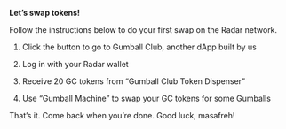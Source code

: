 **Let’s swap tokens!**

Follow the instructions below to do your first swap on the Radar network.

1. Click the button to go to Gumball Club, another dApp built by us

2. Log in with your Radar wallet

3. Receive 20 GC tokens from “Gumball Club Token Dispenser”

4. Use “Gumball Machine” to swap your GC tokens for some Gumballs

That’s it. Come back when you’re done. Good luck, masafreh!
